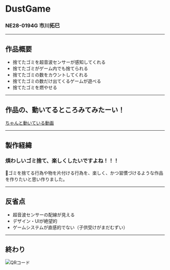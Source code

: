 # DustGame
### NE28-0194G 市川拓巳

---

## 作品概要
- 捨てたゴミを超音波センサーが感知してくれる
- 捨てたゴミがゲーム内でも捨てられる
- 捨てたゴミの数をカウントしてくれる
- 捨てたゴミの数だけ出てくるゲームが遊べる
- 捨てたゴミを燃やせる

---

## 作品の、動いてるところみてみたーい！
[ちゃんと動いている動画]()

---

## 製作経緯
### 煩わしいゴミ捨て、楽しくしたいですよね！！！
ゴミを捨てる行為や物を片付ける行為を、楽しく、かつ習慣づけるような作品を作りたいと思い作りました。

---

## 反省点
- 超音波センサーの配線が見える
- デザイン・UIが絶望的
- ゲームシステムが直感的でない（子供受けがまだむずい）

---

## 終わり
![QRコード](https://drive.google.com/open?id=1e7zdV0TxJEkqU3-dtZj2oCm8EKt2R2TW)
